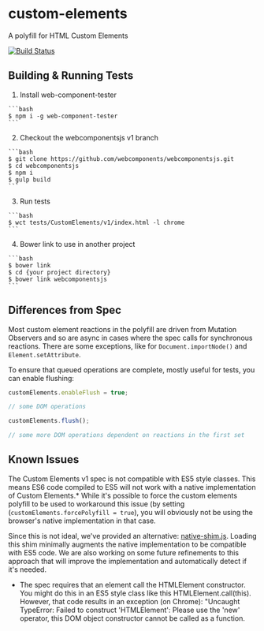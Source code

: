 # custom-elements
A polyfill for HTML Custom Elements

[![Build Status](https://travis-ci.org/webcomponents/custom-elements.svg?branch=master)](https://travis-ci.org/webcomponents/custom-elements)

## Building & Running Tests

  1. Install web-component-tester

    ```bash
    $ npm i -g web-component-tester
    ```

  2. Checkout the webcomponentsjs v1 branch

    ```bash
    $ git clone https://github.com/webcomponents/webcomponentsjs.git
    $ cd webcomponentsjs
    $ npm i
    $ gulp build
    ```

  3. Run tests

    ```bash
    $ wct tests/CustomElements/v1/index.html -l chrome
    ```

  4. Bower link to use in another project

    ```bash
    $ bower link
    $ cd {your project directory}
    $ bower link webcomponentsjs
    ```

## Differences from Spec

Most custom element reactions in the polyfill are driven from Mutation Observers
and so are async in cases where the spec calls for synchronous reactions. There
are some exceptions, like for `Document.importNode()` and `Element.setAttribute`.

To ensure that queued operations are complete, mostly useful for tests, you can
enable flushing:

```javascript
customElements.enableFlush = true;

// some DOM operations

customElements.flush();

// some more DOM operations dependent on reactions in the first set
```

## Known Issues

The Custom Elements v1 spec is not compatible with ES5 style classes. This means ES6 code compiled to ES5 will not work with a native implementation of Custom Elements.* While it's possible to force the custom elements polyfill to be used to workaround this issue (by setting (`customElements.forcePolyfill = true`), you will obviously not be using the browser's native implementation in that case.

Since this is not ideal, we've provided an alternative: [native-shim.js](https://github.com/webcomponents/custom-elements/blob/master/src/native-shim.js). Loading this shim minimally augments the native implementation to be compatible with ES5 code. We are also working on some future refinements to this approach that will improve the implementation and automatically detect if it's needed.

* The spec requires that an element call the HTMLElement constructor. You might do this in an ES5 style class like this HTMLElement.call(this). However, that code results in an exception (on Chrome): "Uncaught TypeError: Failed to construct 'HTMLElement': Please use the 'new' operator, this DOM object constructor cannot be called as a function.
